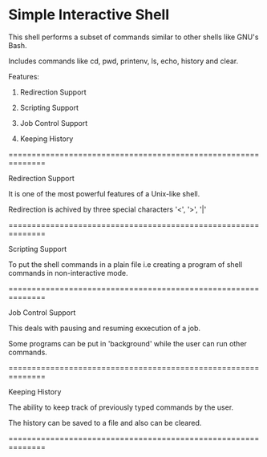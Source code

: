 Simple Interactive Shell
========================

This shell performs a subset of commands similar to other shells like GNU's Bash.

Includes commands like cd, pwd, printenv, ls, echo, history and clear.

Features: 

1. Redirection Support 

2. Scripting Support

3. Job Control Support

4. Keeping History

==============================================================

Redirection Support

It is one of the most powerful features of a Unix-like shell.

Redirection is achived by three special characters '<', '>', '|'

==============================================================

Scripting Support

To put the shell commands in a plain file i.e creating a program of shell commands in non-interactive mode.

==============================================================

Job Control Support

This deals with pausing and resuming exxecution of a job.

Some programs can be put in 'background' while the user can run other commands.

==============================================================

Keeping History

The ability to keep track of previously typed commands by the user.

The history can be saved to a file and also can be cleared.

==============================================================

